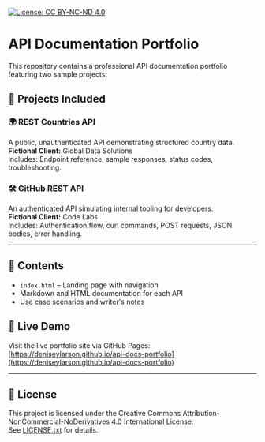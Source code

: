 [![License: CC BY-NC-ND 4.0](https://img.shields.io/badge/License-CC%20BY--NC--ND%204.0-lightgrey.svg)](https://creativecommons.org/licenses/by-nc-nd/4.0/)

# API Documentation Portfolio

This repository contains a professional API documentation portfolio featuring two sample projects:

## 📘 Projects Included

### 🌍 REST Countries API
A public, unauthenticated API demonstrating structured country data.  
**Fictional Client:** Global Data Solutions  
Includes: Endpoint reference, sample responses, status codes, troubleshooting.

### 🛠 GitHub REST API
An authenticated API simulating internal tooling for developers.  
**Fictional Client:** Code Labs  
Includes: Authentication flow, curl commands, POST requests, JSON bodies, error handling.

---

## 📂 Contents
- `index.html` – Landing page with navigation
- Markdown and HTML documentation for each API
- Use case scenarios and writer's notes

## 📄 Live Demo
Visit the live portfolio site via GitHub Pages:  
[https://deniseylarson.github.io/api-docs-portfolio](https://deniseylarson.github.io/api-docs-portfolio)

---

## 📝 License
This project is licensed under the Creative Commons Attribution-NonCommercial-NoDerivatives 4.0 International License.  
See [LICENSE.txt](LICENSE.txt) for details.
